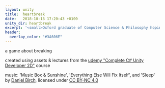 ```yaml
---
layout: unity
title:  heartbreak
date:   2018-10-13 17:20:43 +0100
unity_dir: heartbreak
excerpt: '<small>Oxford graduate of Computer Science & Philosophy hoping to get hired as a gameplay programmer!<br />Skills: C++, Unity, Javascript, Java, HTML/CSS, SQL  <br /><a href="">CV</a>&emsp;&emsp;Email: jennyyangdev@gmail.com&emsp;&emsp;Location: London, UK&emsp;&emsp;<a href="">LinkedIn</a></small>'
header:
  overlay_color: "#3A606E"
---
```


a game about breaking

created using assets & lectures from the [udemy "Complete C# Unity Developer 2D"](https://www.udemy.com/unitycourse/learn/v4/overview) course

music: 'Music Box & Sunshine', 'Everything Else Will Fix Itself', and 'Sleep' by [Daniel Birch](www.danielbirchmusic.com), licensed under [CC BY-NC 4.0](https://creativecommons.org/licenses/by-nc/4.0/)